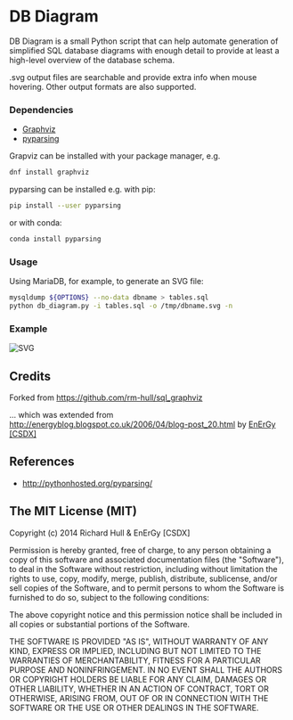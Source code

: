 # DB Diagram

DB Diagram is a small Python script that can help automate generation of simplified SQL database diagrams with enough detail to provide at least a high-level overview of the database schema.

.svg output files are searchable and provide extra info when mouse hovering. Other output formats are also supported.

### Dependencies

* [Graphviz](http://www.graphviz.org/)
* [pyparsing](https://pypi.python.org/pypi/pyparsing/2.0.3)

Grapviz can be installed with your package manager, e.g.

```bash
dnf install graphviz
```
pyparsing can be installed e.g. with pip:

```bash
pip install --user pyparsing
```
or with conda:

```bash
conda install pyparsing
```

### Usage

Using MariaDB, for example, to generate an SVG file:

```bash
mysqldump ${OPTIONS} --no-data dbname > tables.sql
python db_diagram.py -i tables.sql -o /tmp/dbname.svg -n
```

### Example

![SVG](https://rawgithub.com/Karl_levik/db_diagram/master/example.svg)

## Credits

Forked from https://github.com/rm-hull/sql_graphviz

... which was extended from http://energyblog.blogspot.co.uk/2006/04/blog-post_20.html by [EnErGy [CSDX]](https://www.blogger.com/profile/09096585177254790874)


## References

* http://pythonhosted.org/pyparsing/

## The MIT License (MIT)

Copyright (c) 2014 Richard Hull & EnErGy [CSDX]

Permission is hereby granted, free of charge, to any person obtaining a copy
of this software and associated documentation files (the "Software"), to deal
in the Software without restriction, including without limitation the rights
to use, copy, modify, merge, publish, distribute, sublicense, and/or sell
copies of the Software, and to permit persons to whom the Software is
furnished to do so, subject to the following conditions:

The above copyright notice and this permission notice shall be included in all
copies or substantial portions of the Software.

THE SOFTWARE IS PROVIDED "AS IS", WITHOUT WARRANTY OF ANY KIND, EXPRESS OR
IMPLIED, INCLUDING BUT NOT LIMITED TO THE WARRANTIES OF MERCHANTABILITY,
FITNESS FOR A PARTICULAR PURPOSE AND NONINFRINGEMENT. IN NO EVENT SHALL THE
AUTHORS OR COPYRIGHT HOLDERS BE LIABLE FOR ANY CLAIM, DAMAGES OR OTHER
LIABILITY, WHETHER IN AN ACTION OF CONTRACT, TORT OR OTHERWISE, ARISING FROM,
OUT OF OR IN CONNECTION WITH THE SOFTWARE OR THE USE OR OTHER DEALINGS IN THE
SOFTWARE.
